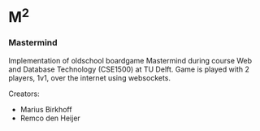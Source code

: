 # M<sup>2</sup>
### Mastermind

Implementation of oldschool boardgame Mastermind during course Web and Database Technology (CSE1500) at TU Delft. 
Game is played with 2 players, 1v1, over the internet using websockets. 

Creators: 
* Marius Birkhoff
* Remco den Heijer